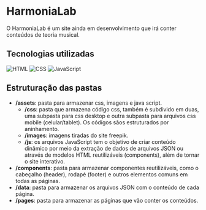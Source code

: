# HarmoniaLab
O HarmoniaLab é um site ainda em desenvolvimento que irá conter conteúdos de teoria musical.

## Tecnologias utilizadas

![HTML](https://img.shields.io/badge/HTML5-E34F26?style=for-the-badge&logo=html5&logoColor=white
)
![CSS](https://img.shields.io/badge/CSS3-1572B6?style=for-the-badge&logo=css3&logoColor=white
)
![JavaScript](https://img.shields.io/badge/JavaScript-F7DF1E?style=for-the-badge&logo=javascript&logoColor=black)

## Estruturação das pastas

- **/assets**: pasta para armazenar css, imagens e java script.
  - **/css**: pasta que armazena código css, também é subdivido em duas, uma subpasta para css desktop e outra subpasta para arquivos css mobile (celular/tablet). Os códigos sãos estruturados por aninhamento.
  - **/images**: imagens tiradas do site freepik.
  - **/js**: os arquivos JavaScript tem o objetivo de criar conteúdo dinâmico por meio da extração de dados de arquivos JSON ou através de modelos HTML reutilizáveis (components), além de tornar o site interativo.
- **/components**: pasta para armazenar componentes reutilizáveis, como o cabeçalho (header), rodapé (footer) e outros elementos comuns em todas as páginas.
- **/data**: pasta para armazenar os arquivos JSON com o conteúdo de cada página.
- **/pages**: pasta para armazenar as páginas que vão conter os conteúdos.